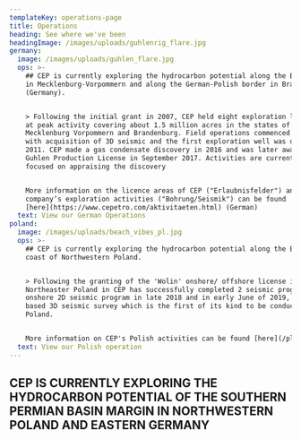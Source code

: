 ```yaml
---
templateKey: operations-page
title: Operations
heading: See where we've been
headingImage: /images/uploads/guhlenrig_flare.jpg
germany:
  image: /images/uploads/guhlen_flare.jpg
  ops: >-
    ## CEP is currently exploring the hydrocarbon potential along the Baltic Sea
    in Mecklenburg-Vorpommern and along the German-Polish border in Brandenburg
    (Germany).


    > Following the initial grant in 2007, CEP held eight exploration licenses
    at peak activity covering about 1.5 million acres in the states of
    Mecklenburg Vorpommern and Brandenburg. Field operations commenced in 2009
    with acquisition of 3D seismic and the first exploration well was drilled in
    2011. CEP made a gas condensate discovery in 2016 and was later awarded the
    Guhlen Production License in September 2017. Activities are currently
    focused on appraising the discovery


    More information on the licence areas of CEP ("Erlaubnisfelder") and the
    company’s exploration activities ("Bohrung/Seismik") can be found
    [here](https://www.cepetro.com/aktivitaeten.html) (German)
  text: View our German Operations
poland:
  image: /images/uploads/beach_vibes_pl.jpg
  ops: >-
    ## CEP is currently exploring the hydrocarbon potential along the Baltic
    coast of Northwestern Poland.


    > Following the granting of the 'Wolin' onshore/ offshore license in
    Northeaster Poland in CEP has successfully completed 2 seismic program; an
    onshore 2D seismic program in late 2018 and in early June of 2019, an OBN
    based 3D seismic survey which is the first of its kind to be conducted in
    Poland. 


    More information on CEP's Polish activities can be found [here](/pl)
  text: View our Polish operation
---
```


## CEP IS CURRENTLY EXPLORING THE HYDROCARBON POTENTIAL OF THE SOUTHERN PERMIAN BASIN MARGIN IN NORTHWESTERN POLAND AND EASTERN GERMANY
